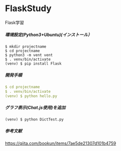 # FlaskStudy
Flask学習

##### 環境設定(Python3+Ubuntu)(インストール）  
```Text
$ mkdir projectname  
$ cd projectname  
$ python3 -m vent vent  
$ . venv/bin/activate
(venv) $ pip install Flask
```  
##### 開発手順  
```YAML
$ cd projectname   
$ . venv/bin/activate
(venv) $ python hello.py
```

##### グラフ表示(Chat.js使用)を追加  
```Text
(venv) $ python DictTest.py
```

##### 参考文献  
https://qiita.com/bookun/items/7ae5de21307d101b4759
